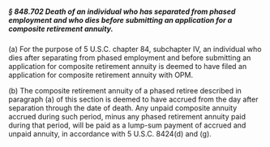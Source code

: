 ##### § 848.702 Death of an individual who has separated from phased employment and who dies before submitting an application for a composite retirement annuity. #####

(a) For the purpose of 5 U.S.C. chapter 84, subchapter IV, an individual who dies after separating from phased employment and before submitting an application for composite retirement annuity is deemed to have filed an application for composite retirement annuity with OPM.

(b) The composite retirement annuity of a phased retiree described in paragraph (a) of this section is deemed to have accrued from the day after separation through the date of death. Any unpaid composite annuity accrued during such period, minus any phased retirement annuity paid during that period, will be paid as a lump-sum payment of accrued and unpaid annuity, in accordance with 5 U.S.C. 8424(d) and (g).